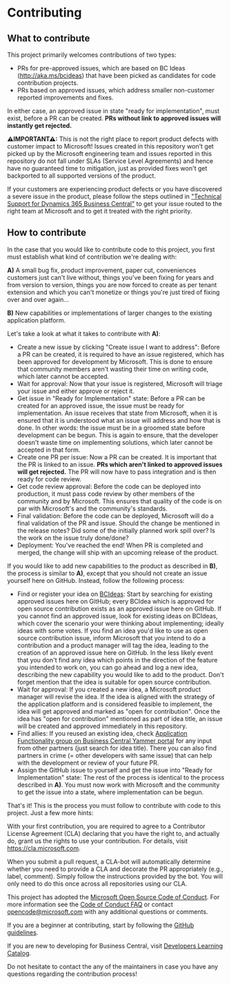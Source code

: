 # Contributing

## What to contribute

This project primarily welcomes contributions of two types:

- PRs for pre-approved issues, which are based on BC Ideas (http://aka.ms/bcideas) that have been picked as candidates for code contribution projects.
- PRs based on approved issues, which address smaller non-customer reported improvements and fixes.

In either case, an approved issue in state "ready for implementation", must exist, before a PR can be created. **PRs without link to approved issues will instantly get rejected.**

**⚠IMPORTANT⚠:** This is not the right place to report product defects with customer impact to Microsoft! Issues created in this repository won't get picked up by the Microsoft engineering team and issues reported in this repository do not fall under SLAs (Service Level Agreements) and hence have no guaranteed time to mitigation, just as provided fixes won't get backported to all supported versions of the product.

If your customers are experiencing product defects or you have discovered a severe issue in the product, please follow the steps outlined in ["Technical Support for Dynamics 365 Business Central"](https://docs.microsoft.com/en-us/dynamics365/business-central/dev-itpro/technical-support) to get your issue routed to the right team at Microsoft and to get it treated with the right priority.

## How to contribute

In the case that you would like to contribute code to this project, you first must establish what kind of contribution we're dealing with:

**A)** A small bug fix, product improvement, paper cut, conveniences customers just can't live without, things you've been fixing for years and from version to version, things you are now forced to create as per tenant extension and which you can't monetize or things you're just tired of fixing over and over again...

**B)** New capabilities or implementations of larger changes to the existing application platform.

Let's take a look at what it takes to contribute with **A)**:
- Create a new issue by clicking "Create issue I want to address": Before a PR can be created, it is required to have an issue registered, which has been approved for development by Microsoft. This is done to ensure that community members aren't wasting their time on writing code, which later cannot be accepted.
- Wait for approval: Now that your issue is registered, Microsoft will triage your issue and either approve or reject it.
- Get issue in "Ready for Implementation" state: Before a PR can be created for an approved issue, the issue must be ready for implementation. An issue receives that state from Microsoft, when it is ensured that it is understood what an issue will address and how that is done. In other words: the issue must be in a groomed state before development can be begun. This is again to ensure, that the developer doesn't waste time on implementing solutions, which later cannot be accepted in that form.
- Create one PR per issue: Now a PR can be created. It is important that the PR is linked to an issue. **PRs which aren't linked to approved issues will get rejected.** The PR will now have to pass integration and is then ready for code review.
- Get code review approval: Before the code can be deployed into production, it must pass code review by other members of the community and by Microsoft. This ensures that quality of the code is on par with Microsoft's and the community's standards.
- Final validation: Before the code can be deployed, Microsoft will do a final validation of the PR and issue. Should the change be mentioned in the release notes? Did some of the initially planned work spill over? Is the work on the issue truly done/done?
- Deployment: You've reached the end! When PR is completed and merged, the change will ship with an upcoming release of the product.

If you would like to add new capabilities to the product as described in **B)**, the process is similar to **A)**, except that you should not create an issue yourself here on GitHub. Instead, follow the following process:
- Find or register your idea on [BCIdeas](http://aka.ms/bcideas): Start by searching for existing approved issues here on GitHub; every BCIdea which is approved for open source contribution exists as an approved issue here on GitHub. If you cannot find an approved issue, look for existing ideas on BCIdeas, which cover the scenario your were thinking about implementing; ideally ideas with some votes. If you find an idea you'd like to use as open source contribution issue, inform Microsoft that you intend to do a contribution and a product manager will tag the idea, leading to the creation of an approved issue here on GitHub. In the less likely event that you don't find any idea which points in the direction of the feature you intended to work on, you can go ahead and log a new idea, describing the new capability you would like to add to the product. Don't forget mention that the idea is suitable for open source contribution.
- Wait for approval: If you created a new idea, a Microsoft product manager will revise the idea. If the idea is aligned with the strategy of the application platform and is considered feasible to implement, the idea will get approved and marked as "open for contribution". Once the idea has "open for contribution" mentioned as part of idea title, an issue will be created and approved immediately in this repository.
- Find allies: If you reused an existing idea, check [Application Functionality group on Business Central Yammer portal](https://www.yammer.com/dynamicsnavdev/#/threads/inGroup?type=in_group&feedId=8846299) for any input from other partners (just search for idea title). There you can also find partners in crime (= other developers with same issue) that can help with the development or review of your future PR.
- Assign the GitHub issue to yourself and get the issue into "Ready for Implementation" state: The rest of the process is identical to the process described in **A)**. You must now work with Microsoft and the community to get the issue into a state, where implementation can be begun.

That's it! This is the process you must follow to contribute with code to this project. Just a few more hints:

With your first contribution, you are required to agree to a Contributor License Agreement (CLA) declaring that you have the right to,
and actually do, grant us the rights to use your contribution. For details, visit https://cla.microsoft.com.

When you submit a pull request, a CLA-bot will automatically determine whether you need
to provide a CLA and decorate the PR appropriately (e.g., label, comment). Simply follow the
instructions provided by the bot. You will only need to do this once across all repositories using our CLA.

This project has adopted the [Microsoft Open Source Code of Conduct](https://opensource.microsoft.com/codeofconduct/).
For more information see the [Code of Conduct FAQ](https://opensource.microsoft.com/codeofconduct/faq/)
or contact [opencode@microsoft.com](mailto:opencode@microsoft.com) with any additional questions or comments.

If you are a beginner at contributing, start by following the [GitHub guidelines](https://docs.github.com/en/get-started/quickstart/fork-a-repo).

If you are new to developing for Business Central, visit [Developers Learning Catalog](https://docs.microsoft.com/en-us/dynamics365/business-central/readiness/readiness-learning-developers).

Do not hesitate to contact the any of the maintainers in case you have any questions regarding the contribution process!
